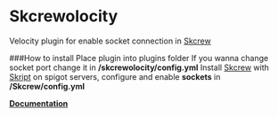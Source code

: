 # Skcrewolocity
Velocity plugin for enable socket connection in [Skcrew](https://github.com/crewpvp/skcrew)

###How to install
Place plugin into plugins folder
If you wanna change socket port change it in **/skcrewolocity/config.yml**
Install [Skcrew](https://github.com/crewpvp/skcrew) with [Skript](https://github.com/SkriptLang/Skript) on spigot servers, configure and enable **sockets** in **/Skcrew/config.yml**

**[Documentation](https://skcrew.crewpvp.xyz)**